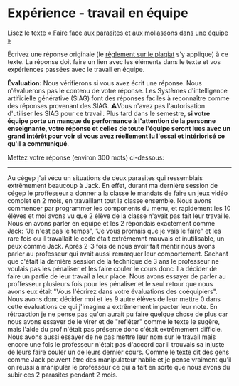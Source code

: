 # Expérience - travail en équipe

Lisez le texte [« Faire face aux parasites et aux mollassons dans une équipe »](https://etsmtl365-my.sharepoint.com/:w:/g/personal/christopher_fuhrman_etsmtl_ca/EcmQ4mhrCt5Ml9FUOiAPMmQBqtH3Z65GXrMLngDaeRCP8g?e=8JXrlf)

Écrivez une réponse originale (le [règlement sur le plagiat](https://www.etsmtl.ca/Etudes/citer-pas-plagier) s'y applique) à ce texte.
La réponse doit faire un lien avec les éléments dans le texte et vos expériences passées avec le travail en équipe.

**Évaluation:** Nous vérifierons si vous avez écrit une réponse.
Nous n'évaluerons pas le contenu de votre réponse.
Les Systèmes d'intelligence artificielle générative (SIAG) font des réponses faciles à reconnaître comme des réponses provenant des SIAG. 
⚠️Vous n'avez pas l'autorisation d'utiliser les SIAG pour ce travail. 
Plus tard dans le semestre, **si votre équipe porte un manque de performance à l'attention de la personne enseignante, votre réponse et celles de toute l'équipe seront lues avec un grand intérêt pour voir si vous avez réellement lu l'essai et intériorisé ce qu'il a communiqué**.

Mettez votre réponse (environ 300 mots) ci-dessous:

---

Au cégep j'ai vécu un situations de deux parasites qui ressemblais extrêmement beaucoup à Jack. En effet, durant ma dernière session de cégep le proffesseur a donner a la classe le mandats de faire un jeux vidéo complet en 2 mois, en travaillant tout la classe ensemble. Nous avons commencer par programmer les components du menu, et rapidement les 10 élèves et moi avons vu que 2 élève de la classe n'avait pas fait leur travaille. Nous en avons parler en équipe et les 2 répondais exactement comme Jack: "Je n'est pas le temps", "Je vous promais que je vais le faire" et les rare fois ou il travallait le code était extrêmemnt mauvais et inutilisable, un peux comme Jack. Après 2-3 fois de nous avoir fait mentir nous avons parler au professeur qui avait aussi remarquer leur comportement. Sachant que c'était la dernière session de la technique de 3 ans le professeur ne voulais pas les pénaliser et les faire couler le cours donc il a décider de faire un partie de leur travail a leur place. Nous avons essayer de parler au proffesseur plusieurs fois pour les pénaliser et le seul retour que nous avons eux était "Vous l'écrirez dans votre évaluations des coéquipiers". Nous avons donc décider moi et les 9 autre élèves de leur mettre 0 dans cette évaluations ce qui j'imagine a extrêmement impacter leur note. En rétroaction je ne pense pas qu'on aurait pu faire quelque chose de plus car nous avons essayer de le virer et de "refléter" comme le texte le sugère, mais l'aide du prof n'était pas présente donc c'était extrêmement difficle. Nous avons aussi essayer de ne pas mettre leur nom sur le travail mais encore une fois le professeur n'était pas d'accord car il trouvais sa injuste de leurs faire couler un de leurs dernier cours. Comme le texte dit des gens comme Jack peuvent être des manipulateur habile et je pense vraiment qu'il on réussi a manipuler le professeur ce qui a fait en sorte que nous avons du subir ces 2 parasites pendant 2 mois.